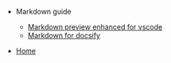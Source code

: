- Markdown guide
    - [Markdown preview enhanced for vscode](mpe_guide.html)
    - [Markdown for docsify](https://docsify.js.org/#/)

- [Home](README.md)